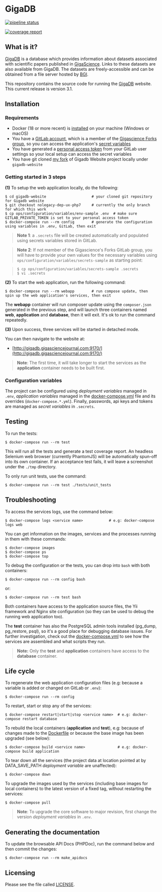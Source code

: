 # GigaDB



[![pipeline status](https://gitlab.com/gigascience/forks/rija-gigadb-website/badges/nolegacy-dep-ux-php7/pipeline.svg)](https://gitlab.com/gigascience/forks/rija-gigadb-website/commits/nolegacy-dep-ux-php7)



[![coverage report](https://gitlab.com/gigascience/forks/rija-gigadb-website/badges/nolegacy-dep-ux-php7/coverage.svg)](https://gitlab.com/gigascience/forks/rija-gigadb-website/commits/nolegacy-dep-ux-php7)


## What is it?

[GigaDB](http://gigadb.org) is a database which provides information
about datasets associated with scientific papers published in
[GigaScience](http://gigascience.biomedcentral.com). Links to these
datasets are also available from GigaDB. The datasets are
freely-accessible and can be obtained from a file server hosted by
[BGI](http://www.genomics.cn/en/index).

This repository contains the source code for running the [GigaDB](http://gigadb.org)
website. This current release is version 3.1.

## Installation


### Requirements

* Docker (18 or more recent) is [installed](https://www.docker.com/products/docker-desktop) on your machine (Windows or macOS)
* You have a [GitLab account](https://gitlab.com/), which is  a member of the [Gigascience Forks group](https://gitlab.com/gigascience/forks), so you can access the application's [secret variables](https://docs.gitlab.com/ee/api/README.html)
* You have generated a [personal access token](https://docs.gitlab.com/ee/user/profile/personal_access_tokens.html) from your GitLab user settings so your local setup can access the secret variables
* You have git cloned [my fork](https://github.com/rija/gigadb-website/) of Gigadb Website project locally under ``gigadb-website``


### Getting started in 3 steps

**(1)** To setup the web application locally, do the following:

```
$ cd gigadb-website						# your cloned git repository for Gigadb website
$ git checkout nolegacy-dep-ux-php7		# currently the only branch for which this work
$ cp ops/configuration/variables/env-sample .env  # make sure GITLAB_PRIVATE_TOKEN is set to your personal access token
$ docker-compose run --rm config 		# generate the configuration using variables in .env, GitLab, then exit
```

>**Note 1**:
> a ``.secrets`` file will be created automatically and populated using secrets variables stored in GitLab.

>**Note 2**:
>If not member of the Gigascience's Forks GitLab group, you will have to provide your own values for the necessary variables using ``ops/configuration/variables/secrets-sample`` as starting point:

>```
>$ cp ops/configuration/variables/secrets-sample .secrets
>$ vi .secrets
>```

**(2)** To start the web application, run the following command:

```
$ docker-compose run --rm webapp		# run compose update, then spin up the web application's services, then exit
```

The **webapp** container will run composer update using the ``composer.json`` generated in the previous step, and will launch three containers named **web**, **application** and **database**, then it will exit. It's ok to run the command repeatedly.

**(3)** Upon success, three services will be started in detached mode.

 You can then navigate to the website at:

 * [http://gigadb.gigasciencejournal.com:9170/](http://gigadb.gigasciencejournal.com:9170/)

>**Note**:
>The first time, it will take longer to start the services as the **application** container needs to be built first.


### Configuration variables

The project can be configured using *deployment variables* managed in ``.env``, *application variables* managed in the [docker-compose.yml](ops/deployment/docker-compose.yml) file and its overrides (``docker-compose.*.yml``). Finally, passwords, api keys and tokens are managed as *secret variables* in ``.secrets``.

## Testing

To run the tests:
```
$ docker-compose run --rm test
```

This will run all the tests and generate a test coverage report. An headless Selenium web browser (currently PhantomJS) will be automatically spun-off into its own container. If an acceptance test fails, it will leave a screenshot under the ``./tmp`` directory.


To only run unit tests, use the command:
```
$ docker-compose run --rm test ./tests/unit_tests
```

## Troubleshooting

To access the services logs, use the command below:

```
$ docker-compose logs <service name>			# e.g: docker-compose logs web
```

You can get information on the images, services and the processes running in them with these commands:
```
$ docker-compose images
$ docker-compose ps
$ docker-compose top
```

To debug the configuration or the tests, you can drop into ``bash`` with both containers:
```
$ docker-compose run --rm config bash
```
or:
```
$ docker-compose run --rm test bash
```

Both containers have access to the application source files, the Yii framework and Nginx site configuration (so they can be used to debug the running web application too).

The **test** container has also the PostgreSQL admin tools installed (pg\_dump, pg\_restore, psql), so it's a good place for debugging database issues. For further investigation, check out the [docker-compose.yml](ops/deployment/docker-compose.yml) to see how the services are assembled and what scripts they run.

>**Note:**
>Only the **test** and **application** containers have access to the **database** container.


## Life cycle

To regenerate the web application configuration files (e.g: because a variable is added or changed on GitLab or ``.env``):
```
$ docker-compose run --rm config
```

To restart, start or stop any of the services:
```
$ docker-compose restart|start|stop <service name>	# e.g: docker-compose restart database
```

To rebuild the local containers (**application** and **test**), e.g: because of changes made to the [Dockerfile](ops/packaging/Dockerfile) or because the base image has been upgraded (see below):
```
$ docker-compose build <service name>				# e.g: docker-compose build application
```

To tear down all the services (the project data at location pointed at by DATA\_SAVE\_PATH *deployment variable* are unaffected):
```
$ docker-compose down
```

To upgrade the images used by the services (including base images for local containers) to the latest version of a fixed tag, without restarting the services:
```
$ docker-compose pull
```

>**Note**:
>To upgrade the core software to major revision, first change the version *deployment variables* in ``.env``.

## Generating the documentation

To update the browsable API Docs (PHPDoc), run the command below and then commit the changes:

```
$ docker-compose run --rm make_apidocs
```

## Licensing

Please see the file called [LICENSE](./LICENSE).
